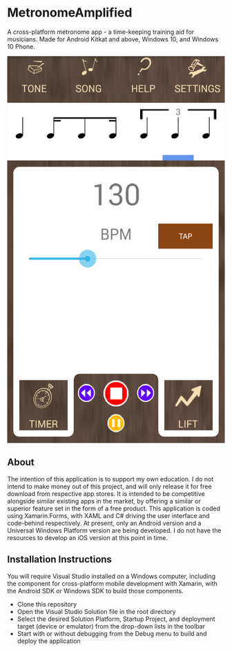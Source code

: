 # MetronomeAmplified
A cross-platform metronome app - a time-keeping training aid for musicians.
Made for Android Kitkat and above, Windows 10, and Windows 10 Phone.

![Sample Image](image_assets/screenshot.png)

## About
The intention of this application is to support my own education. I do not intend to make money out of this project, and will only release it for free download from respective app stores. It is intended to be competitive alongside similar existing apps in the market, by offering a similar or superior feature set in the form of a free product.
This application is coded using Xamarin.Forms, with XAML and C# driving the user interface and code-behind respectively.
At present, only an Android version and a Universal Windows Platform version are being developed. I do not have the resources to develop an iOS version at this point in time.

## Installation Instructions
You will require Visual Studio installed on a Windows computer, including the component for cross-platform mobile development with Xamarin, with the Android SDK or Windows SDK to build those components.
* Clone this repository
* Open the Visual Studio Solution file in the root directory
* Select the desired Solution Platform, Startup Project, and deployment target (device or emulator) from the drop-down lists in the toolbar
* Start with or without debugging from the Debug menu to build and deploy the application
